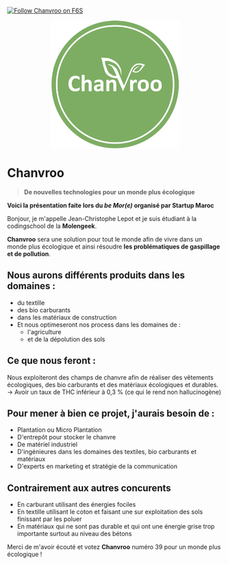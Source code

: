 <a href="https://www.f6s.com/chanvroo?follow=1" target="_blank" title="Follow Chanvroo on F6S"><img src="https://www.f6s.com/images/f6s-follow-white.png" border="0" width="78" height="22 " alt="Follow Chanvroo on F6S" style="width: 78px; height: 22px; padding: 0px; margin: 0px;" /></a>

<img style="max-width:300px;display: block;margin: 0 auto;" src="../chanvroo/logo.png" />

# Chanvroo

> __De nouvelles technologies pour un monde plus écologique__

__Voici la présentation faite lors du _be Mor(e)_ organisé par Startup Maroc__

Bonjour, je m'appelle Jean-Christophe Lepot et je suis étudiant à la codingschool de la __Molengeek__.

__Chanvroo__ sera une solution pour tout le monde afin de vivre dans un monde plus écologique et ainsi résoudre __les problématiques de gaspillage et de pollution__.

## Nous aurons différents produits dans les domaines :
- du textille
- des bio carburants
- dans les matériaux de construction
- Et nous optimeseront nos process dans les domaines de :
	- l'agriculture
	- et de la dépolution des sols

## Ce que nous feront :
Nous exploiteront des champs de chanvre afin de réaliser des vêtements écologiques, des bio carburants et des matériaux écologiques et durables.  
-> Avoir un taux de THC inférieur à 0,3 % (ce qui le rend non hallucinogène)

## Pour mener à bien ce projet, j'aurais besoin de :
* Plantation ou Micro Plantation
* D'entrepôt pour stocker le chanvre
* De matériel industriel
* D'ingénieures dans les domaines des textiles, bio carburants et matériaux
* D'experts en marketing et stratégie de la communication

## Contrairement aux autres concurents 
* En carburant utilisant des énergies fociles 
* En textille utilisant le coton et faisant une sur exploitation des sols finissant par les poluer
* En matériaux qui ne sont pas durable et qui ont une énergie grise trop importante surtout au niveau des bétons

Merci de m'avoir écouté et votez __Chanvroo__ numéro 39 pour un monde plus écologique !